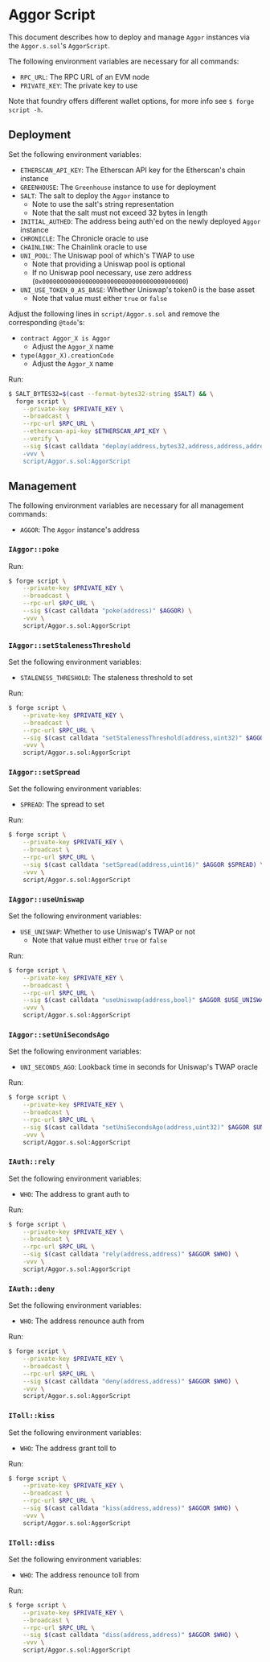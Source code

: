 # Aggor Script

This document describes how to deploy and manage `Aggor` instances via the `Aggor.s.sol`'s `AggorScript`.

The following environment variables are necessary for all commands:

- `RPC_URL`: The RPC URL of an EVM node
- `PRIVATE_KEY`: The private key to use

Note that foundry offers different wallet options, for more info see `$ forge script -h`.

## Deployment

Set the following environment variables:
- `ETHERSCAN_API_KEY`: The Etherscan API key for the Etherscan's chain instance
- `GREENHOUSE`: The `Greenhouse` instance to use for deployment
- `SALT`: The salt to deploy the `Aggor` instance to
    - Note to use the salt's string representation
    - Note that the salt must not exceed 32 bytes in length
- `INITIAL_AUTHED`: The address being auth'ed on the newly deployed `Aggor` instance
- `CHRONICLE`: The Chronicle oracle to use
- `CHAINLINK`: The Chainlink oracle to use
- `UNI_POOL`: The Uniswap pool of which's TWAP to use
    - Note that providing a Uniswap pool is optional
    - If no Uniswap pool necessary, use zero address (`0x0000000000000000000000000000000000000000`)
- `UNI_USE_TOKEN_0_AS_BASE`: Whether Uniswap's token0 is the base asset
    - Note that value must either `true` or `false`

Adjust the following lines in `script/Aggor.s.sol` and remove the corresponding `@todo`'s:
- `contract Aggor_X is Aggor`
    - Adjust the `Aggor_X` name
- `type(Aggor_X).creationCode`
    - Adjust the `Aggor_X` name

Run:
```bash
$ SALT_BYTES32=$(cast --format-bytes32-string $SALT) && \
  forge script \
    --private-key $PRIVATE_KEY \
    --broadcast \
    --rpc-url $RPC_URL \
    --etherscan-api-key $ETHERSCAN_API_KEY \
    --verify \
    --sig $(cast calldata "deploy(address,bytes32,address,address,address,address,bool) $GREENHOUSE $SALT_BYTES32 $INITIAL_AUTHED $CHRONICLE $CHAINLINK $UNI_POOL $UNI_USE_TOKEN_0_AS_BASE) \
    -vvv \
    script/Aggor.s.sol:AggorScript
```

## Management

The following environment variables are necessary for all management commands:
- `AGGOR`: The `Aggor` instance's address

### `IAggor::poke`

Run:
```bash
$ forge script \
    --private-key $PRIVATE_KEY \
    --broadcast \
    --rpc-url $RPC_URL \
    --sig $(cast calldata "poke(address)" $AGGOR) \
    -vvv \
    script/Aggor.s.sol:AggorScript
```

### `IAggor::setStalenessThreshold`

Set the following environment variables:
- `STALENESS_THRESHOLD`: The staleness threshold to set

Run:
```bash
$ forge script \
    --private-key $PRIVATE_KEY \
    --broadcast \
    --rpc-url $RPC_URL \
    --sig $(cast calldata "setStalenessThreshold(address,uint32)" $AGGOR $STALENESS_THRESHOLD) \
    -vvv \
    script/Aggor.s.sol:AggorScript
```

### `IAggor::setSpread`

Set the following environment variables:
- `SPREAD`: The spread to set

Run:
```bash
$ forge script \
    --private-key $PRIVATE_KEY \
    --broadcast \
    --rpc-url $RPC_URL \
    --sig $(cast calldata "setSpread(address,uint16)" $AGGOR $SPREAD) \
    -vvv \
    script/Aggor.s.sol:AggorScript
```

### `IAggor::useUniswap`

Set the following environment variables:
- `USE_UNISWAP`: Whether to use Uniswap's TWAP or not
    - Note that value must either `true` or `false`

Run:
```bash
$ forge script \
    --private-key $PRIVATE_KEY \
    --broadcast \
    --rpc-url $RPC_URL \
    --sig $(cast calldata "useUniswap(address,bool)" $AGGOR $USE_UNISWAP) \
    -vvv \
    script/Aggor.s.sol:AggorScript
```

### `IAggor::setUniSecondsAgo`

Set the following environment variables:
- `UNI_SECONDS_AGO`: Lookback time in seconds for Uniswap's TWAP oracle

Run:
```bash
$ forge script \
    --private-key $PRIVATE_KEY \
    --broadcast \
    --rpc-url $RPC_URL \
    --sig $(cast calldata "setUniSecondsAgo(address,uint32)" $AGGOR $UNI_SECONDS_AGO) \
    -vvv \
    script/Aggor.s.sol:AggorScript
```

### `IAuth::rely`

Set the following environment variables:
- `WHO`: The address to grant auth to

Run:
```bash
$ forge script \
    --private-key $PRIVATE_KEY \
    --broadcast \
    --rpc-url $RPC_URL \
    --sig $(cast calldata "rely(address,address)" $AGGOR $WHO) \
    -vvv \
    script/Aggor.s.sol:AggorScript
```

### `IAuth::deny`

Set the following environment variables:
- `WHO`: The address renounce auth from

Run:
```bash
$ forge script \
    --private-key $PRIVATE_KEY \
    --broadcast \
    --rpc-url $RPC_URL \
    --sig $(cast calldata "deny(address,address)" $AGGOR $WHO) \
    -vvv \
    script/Aggor.s.sol:AggorScript
```

### `IToll::kiss`

Set the following environment variables:
- `WHO`: The address grant toll to

Run:
```bash
$ forge script \
    --private-key $PRIVATE_KEY \
    --broadcast \
    --rpc-url $RPC_URL \
    --sig $(cast calldata "kiss(address,address)" $AGGOR $WHO) \
    -vvv \
    script/Aggor.s.sol:AggorScript
```

### `IToll::diss`

Set the following environment variables:
- `WHO`: The address renounce toll from

Run:
```bash
$ forge script \
    --private-key $PRIVATE_KEY \
    --broadcast \
    --rpc-url $RPC_URL \
    --sig $(cast calldata "diss(address,address)" $AGGOR $WHO) \
    -vvv \
    script/Aggor.s.sol:AggorScript
```
